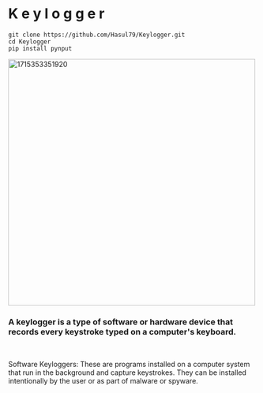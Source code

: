 # K e y l o g g e r

```
git clone https://github.com/Hasul79/Keylogger.git
cd Keylogger
pip install pynput
```

<img src="https://github.com/Hasul79/Keylogger/assets/95657084/1a021be0-130d-4dce-b7a1-c541cd0e7adf" alt="1715353351920" width="500px">



<h3>
A keylogger is a type of software or hardware device that records every keystroke typed on a computer's keyboard.</h3>
<br/>
<p>Software Keyloggers: These are programs installed on a computer system that run in the background and capture keystrokes. They can be installed intentionally by the user or as part of malware or spyware.
</p>
